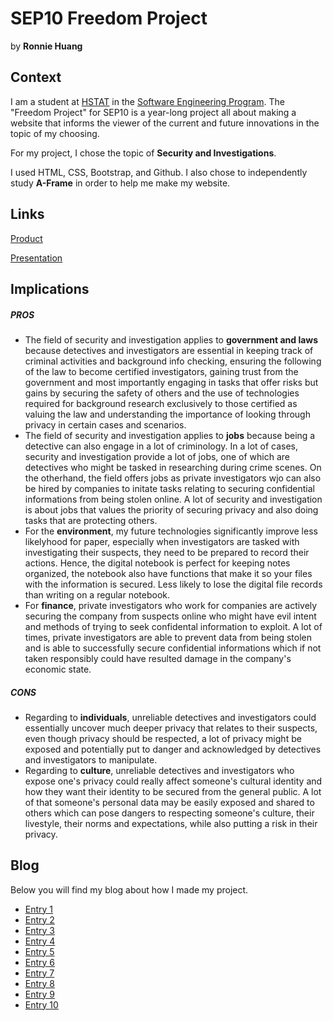 # SEP10 Freedom Project
by **Ronnie Huang**

## Context
I am a student at [HSTAT](https://www.hstat.org/) in the [Software Engineering Program](https://hstatsep.github.io/). The "Freedom Project" for SEP10 is a year-long project all about making a website that informs the viewer of the current and future innovations in the topic of my choosing.

For my project, I chose the topic of **Security and Investigations**. 

I used HTML, CSS, Bootstrap, and Github. I also chose to independently study **A-Frame** in order to help me make my website.

## Links

[Product](https://ronnieh6918.github.io/sep10-freedom-project/)

[Presentation](https://docs.google.com/presentation/d/1XleHHcOvsN7VwU0hxrm_7MsHXu9Ql5lckj_aXe_ekVU/edit?usp=sharing)

## Implications
##### PROS
* The field of security and investigation applies to **government and laws** because detectives and investigators are essential in keeping track of criminal activities and background info checking, ensuring the following of the law to become certified investigators, gaining trust from the government and most importantly engaging in tasks that offer risks but gains by securing the safety of others and the use of technologies required for background research exclusively to those certified as valuing the law and understanding the importance of looking through privacy in certain cases and scenarios.
* The field of security and investigation applies to **jobs** because being a detective can also engage in a lot of criminology. In a lot of cases, security and investigation provide a lot of jobs, one of which are detectives who might be tasked in researching during crime scenes. On the otherhand, the field offers jobs as private investigators wjo can also be hired by companies to initate tasks relating to securing confidential informations from being stolen online. A lot of security and investigation is about jobs that values the priority of securing privacy and also doing tasks that are protecting others.
* For the **environment**, my future technologies significantly improve less likelyhood for paper, especially when investigators are tasked with investigating their suspects, they need to be prepared to record their actions. Hence, the digital notebook is perfect for keeping notes organized, the notebook also have functions that make it so your files with the information is secured. Less likely to lose the digital file records than writing on a regular notebook.
* For **finance**, private investigators who work for companies are actively securing the company from suspects online who might have evil intent and methods of trying to seek confidental information to exploit. A lot of times, private investigators are able to prevent data from being stolen and is able to successfully secure confidential informations which if not taken responsibly could have resulted damage in the company's economic state. 
##### CONS
* Regarding to **individuals**, unreliable detectives and investigators could essentially uncover much deeper privacy that relates to their suspects, even though privacy should be respected, a lot of privacy might be exposed and potentially put to danger and acknowledged by detectives and investigators to manipulate.
* Regarding to **culture**, unreliable detectives and investigators who expose one's privacy could really affect someone's cultural identity and how they want their identity to be secured from the general public. A lot of that someone's personal data may be easily exposed and shared to others which can pose dangers to respecting someone's culture, their livestyle, their norms and expectations, while also putting a risk in their privacy.


## Blog
Below you will find my blog about how I made my project.

* [Entry 1](blog/entry01.md)
* [Entry 2](blog/entry02.md)
* [Entry 3](blog/entry03.md)
* [Entry 4](blog/entry04.md)
* [Entry 5](blog/entry05.md)
* [Entry 6](blog/entry06.md)
* [Entry 7](blog/entry07.md)
* [Entry 8](blog/entry08.md)
* [Entry 9](blog/entry09.md)
* [Entry 10](blog/entry10.md)
